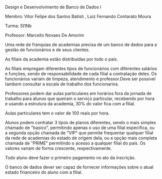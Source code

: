 Design e Desenvolvimento de Banco de Dados I

Membro: Vitor Felipe dos Santos Batisti , Luiz Fernando Contarato Moura


Turma: SI1Nb

Professor: Marcello Novaes De Amorim

Uma rede de franquias de academias precisa de um banco de dados para a gestão de funcionários e de seus clientes.

As filiais da academia estão distribuídas por todo o país.

As filiais empregam diferentes tipos de funcionários com diferentes salários e funções, sendo de responsabilidade de cada filial a contratação deles. Os funcionários variam de limpeza, atendimento e professor.Deve ser possivel tambem consultar a escala de trabalho dos funcionarios.

Professores podem dar aulas particulares em horários fora da jornada de trabalho para alunos que queiram o serviço particular, recebendo por hora e usando a estrutura da academia, 30% do valor fica com a filial.

Aulas particulares tem o valor de 100 reais por hora.

Alunos podem contratar 3 tipos de planos diferentes, sendo o mais simples chamado de "basico", permitindo apenas o uso de uma filial especifica, ou a segunda opção chamada de "VIP" que permite frequentar qualquer filial da rede de academias do estado de origem dela, ou a opção mais completa chamada de "PRIME" permitindo o acesso a qualquer filial do país. Os valores variam de forma crescente, respectivamente.

Todo aluno deve fazer o primeiro pagamento no ato da inscrição.

O banco de dados dever ser capaz de fornecer informações sobre o atual estado financeiro do aluno com a filial.
